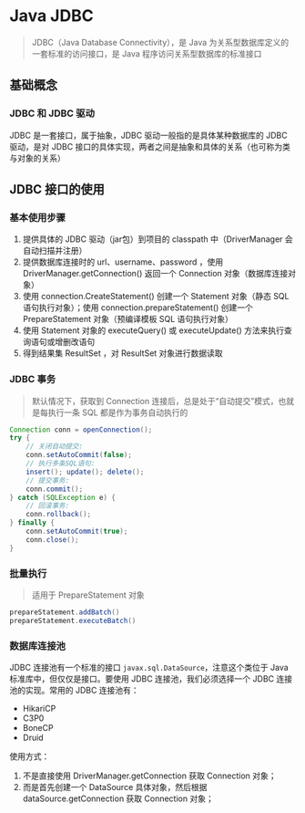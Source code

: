 # Java JDBC
> JDBC（Java Database Connectivity），是 Java 为关系型数据库定义的一套标准的访问接口，是 Java 程序访问关系型数据库的标准接口

## 基础概念

### JDBC 和 JDBC 驱动

JDBC 是一套接口，属于抽象，JDBC 驱动一般指的是具体某种数据库的 JDBC 驱动，是对 JDBC 接口的具体实现，两者之间是抽象和具体的关系（也可称为类与对象的关系）

## JDBC 接口的使用

### 基本使用步骤

1. 提供具体的 JDBC 驱动（jar包）到项目的 classpath 中（DriverManager 会自动扫描并注册）
2. 提供数据库连接时的 url、username、password ，使用 DriverManager.getConnection() 返回一个 Connection 对象（数据库连接对象）
3. 使用 connection.CreateStatement() 创建一个 Statement 对象（静态 SQL 语句执行对象）；使用 connection.prepareStatement() 创建一个 PrepareStatement 对象（预编译模板 SQL 语句执行对象）
4. 使用 Statement 对象的 executeQuery() 或 executeUpdate() 方法来执行查询语句或增删改语句
5. 得到结果集 ResultSet ，对 ResultSet 对象进行数据读取

### JDBC 事务

> 默认情况下，获取到 Connection 连接后，总是处于“自动提交”模式，也就是每执行一条 SQL 都是作为事务自动执行的

```java
Connection conn = openConnection();
try {
    // 关闭自动提交:
    conn.setAutoCommit(false);
    // 执行多条SQL语句:
    insert(); update(); delete();
    // 提交事务:
    conn.commit();
} catch (SQLException e) {
    // 回滚事务:
    conn.rollback();
} finally {
    conn.setAutoCommit(true);
    conn.close();
}
```

### 批量执行

> 适用于 PrepareStatement 对象

```java
prepareStatement.addBatch()
prepareStatement.executeBatch()
```

### 数据库连接池

JDBC 连接池有一个标准的接口 `javax.sql.DataSource`，注意这个类位于 Java 标准库中，但仅仅是接口。要使用 JDBC 连接池，我们必须选择一个 JDBC 连接池的实现。常用的 JDBC 连接池有：

+ HikariCP
+ C3P0
+ BoneCP
+ Druid

使用方式：
1. 不是直接使用 DriverManager.getConnection 获取 Connection 对象；
2. 而是首先创建一个 DataSource 具体对象，然后根据 dataSource.getConnection 获取 Connection 对象；